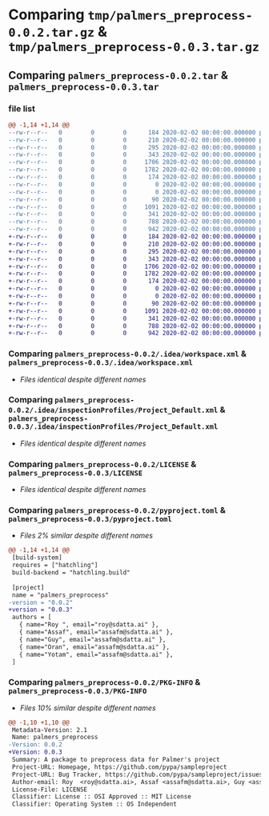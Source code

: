 # Comparing `tmp/palmers_preprocess-0.0.2.tar.gz` & `tmp/palmers_preprocess-0.0.3.tar.gz`

## Comparing `palmers_preprocess-0.0.2.tar` & `palmers_preprocess-0.0.3.tar`

### file list

```diff
@@ -1,14 +1,14 @@
--rw-r--r--   0        0        0      184 2020-02-02 00:00:00.000000 palmers_preprocess-0.0.2/.idea/.gitignore
--rw-r--r--   0        0        0      210 2020-02-02 00:00:00.000000 palmers_preprocess-0.0.2/.idea/misc.xml
--rw-r--r--   0        0        0      295 2020-02-02 00:00:00.000000 palmers_preprocess-0.0.2/.idea/modules.xml
--rw-r--r--   0        0        0      343 2020-02-02 00:00:00.000000 palmers_preprocess-0.0.2/.idea/sdatta_packages.iml
--rw-r--r--   0        0        0     1706 2020-02-02 00:00:00.000000 palmers_preprocess-0.0.2/.idea/workspace.xml
--rw-r--r--   0        0        0     1782 2020-02-02 00:00:00.000000 palmers_preprocess-0.0.2/.idea/inspectionProfiles/Project_Default.xml
--rw-r--r--   0        0        0      174 2020-02-02 00:00:00.000000 palmers_preprocess-0.0.2/.idea/inspectionProfiles/profiles_settings.xml
--rw-r--r--   0        0        0        0 2020-02-02 00:00:00.000000 palmers_preprocess-0.0.2/src/__init__.py
--rw-r--r--   0        0        0        0 2020-02-02 00:00:00.000000 palmers_preprocess-0.0.2/src/palmers_preprocess/__init__.py
--rw-r--r--   0        0        0       90 2020-02-02 00:00:00.000000 palmers_preprocess-0.0.2/src/palmers_preprocess/example.py
--rw-r--r--   0        0        0     1091 2020-02-02 00:00:00.000000 palmers_preprocess-0.0.2/LICENSE
--rw-r--r--   0        0        0      341 2020-02-02 00:00:00.000000 palmers_preprocess-0.0.2/README.md
--rw-r--r--   0        0        0      788 2020-02-02 00:00:00.000000 palmers_preprocess-0.0.2/pyproject.toml
--rw-r--r--   0        0        0      942 2020-02-02 00:00:00.000000 palmers_preprocess-0.0.2/PKG-INFO
+-rw-r--r--   0        0        0      184 2020-02-02 00:00:00.000000 palmers_preprocess-0.0.3/.idea/.gitignore
+-rw-r--r--   0        0        0      210 2020-02-02 00:00:00.000000 palmers_preprocess-0.0.3/.idea/misc.xml
+-rw-r--r--   0        0        0      295 2020-02-02 00:00:00.000000 palmers_preprocess-0.0.3/.idea/modules.xml
+-rw-r--r--   0        0        0      343 2020-02-02 00:00:00.000000 palmers_preprocess-0.0.3/.idea/sdatta_packages.iml
+-rw-r--r--   0        0        0     1706 2020-02-02 00:00:00.000000 palmers_preprocess-0.0.3/.idea/workspace.xml
+-rw-r--r--   0        0        0     1782 2020-02-02 00:00:00.000000 palmers_preprocess-0.0.3/.idea/inspectionProfiles/Project_Default.xml
+-rw-r--r--   0        0        0      174 2020-02-02 00:00:00.000000 palmers_preprocess-0.0.3/.idea/inspectionProfiles/profiles_settings.xml
+-rw-r--r--   0        0        0        0 2020-02-02 00:00:00.000000 palmers_preprocess-0.0.3/src/__init__.py
+-rw-r--r--   0        0        0        0 2020-02-02 00:00:00.000000 palmers_preprocess-0.0.3/src/palmers_preprocess/__init__.py
+-rw-r--r--   0        0        0       90 2020-02-02 00:00:00.000000 palmers_preprocess-0.0.3/src/palmers_preprocess/example.py
+-rw-r--r--   0        0        0     1091 2020-02-02 00:00:00.000000 palmers_preprocess-0.0.3/LICENSE
+-rw-r--r--   0        0        0      341 2020-02-02 00:00:00.000000 palmers_preprocess-0.0.3/README.md
+-rw-r--r--   0        0        0      788 2020-02-02 00:00:00.000000 palmers_preprocess-0.0.3/pyproject.toml
+-rw-r--r--   0        0        0      942 2020-02-02 00:00:00.000000 palmers_preprocess-0.0.3/PKG-INFO
```

### Comparing `palmers_preprocess-0.0.2/.idea/workspace.xml` & `palmers_preprocess-0.0.3/.idea/workspace.xml`

 * *Files identical despite different names*

### Comparing `palmers_preprocess-0.0.2/.idea/inspectionProfiles/Project_Default.xml` & `palmers_preprocess-0.0.3/.idea/inspectionProfiles/Project_Default.xml`

 * *Files identical despite different names*

### Comparing `palmers_preprocess-0.0.2/LICENSE` & `palmers_preprocess-0.0.3/LICENSE`

 * *Files identical despite different names*

### Comparing `palmers_preprocess-0.0.2/pyproject.toml` & `palmers_preprocess-0.0.3/pyproject.toml`

 * *Files 2% similar despite different names*

```diff
@@ -1,14 +1,14 @@
 [build-system]
 requires = ["hatchling"]
 build-backend = "hatchling.build"
 
 [project]
 name = "palmers_preprocess"
-version = "0.0.2"
+version = "0.0.3"
 authors = [
   { name="Roy ", email="roy@sdatta.ai" },
   { name="Assaf", email="assafm@sdatta.ai" },
   { name="Guy", email="assafm@sdatta.ai" },
   { name="Oran", email="assafm@sdatta.ai" },
   { name="Yotam", email="assafm@sdatta.ai" },
 ]
```

### Comparing `palmers_preprocess-0.0.2/PKG-INFO` & `palmers_preprocess-0.0.3/PKG-INFO`

 * *Files 10% similar despite different names*

```diff
@@ -1,10 +1,10 @@
 Metadata-Version: 2.1
 Name: palmers_preprocess
-Version: 0.0.2
+Version: 0.0.3
 Summary: A package to preprocess data for Palmer's project
 Project-URL: Homepage, https://github.com/pypa/sampleproject
 Project-URL: Bug Tracker, https://github.com/pypa/sampleproject/issues
 Author-email: Roy  <roy@sdatta.ai>, Assaf <assafm@sdatta.ai>, Guy <assafm@sdatta.ai>, Oran <assafm@sdatta.ai>, Yotam <assafm@sdatta.ai>
 License-File: LICENSE
 Classifier: License :: OSI Approved :: MIT License
 Classifier: Operating System :: OS Independent
```

